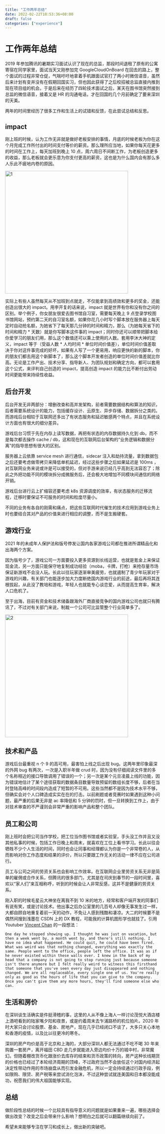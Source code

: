```yaml
---
title: "工作两年总结"
date: 2022-02-22T18:53:36+08:00
draft: false
categories: ["experience"]
---
```


# 工作两年总结

2019 年参加腾讯的暑期实习面试认识了现在的总监，那段时间退租了原有的公寓寄宿在同学家里，面试当天又刚参加完 GoogleCloudOnBoard 在回去的路上，整个面试的过程非常仓促，气喘吁吁地拿着手机跟面试官打了两小时微信语音，虽然后来计划有变并没有在假期回国实习，但也因此获得了之后校招被总监直接内推到现在项目组的机会。于是后来在经历了四轮技术面试之后，某天在图书馆突然接到总监的微信语音，接着又是 HR 的沟通电话，才在回国的几个月前确定了要来深圳的天美。

两年的时间里经历了很多工作和生活上的试错和反馈，在此尝试总结和反思。

## impact

刚上班的时候，认为工作无非就是做好老板安排的事情，月底的时候老板为你在这个月完成工作所付出的时间支付等价的薪资。那么理所应当地，如果你每天花更多的时间在工作上，每天加班到晚上 10 点，周六周日不间断工作，为老板创造更多的收益，那么老板就会更乐意为你支付更高的薪资，这也是为什么国内会有那么多人乐此不疲地内卷的原因。

<img src="https://raw.githubusercontent.com/chr1sc2y/warehouse-deprecated/refs/heads/main/resources/experience/1.PNG" alt="1" width="400"/>

实际上有些人虽然每天从不加班到点就走，不仅能拿到高绩效和更多的奖金，还能创造出很大的 impact。用李开复的话来说，impact 就是世界有你和没有你之间的区别。举个例子，你女朋友很爱去图书馆自习室，需要每天晚上 9 点登录学校图书馆网站，预约第二天的自习室名额，如果你花几小时写个脚本放在服务器上每天定时自动抢名额，为她省下了每天那几分钟的时间和精力，那么（为她每天省下的时间和精力 * 天数）就是你写脚本这件事的 impact；同时你还可以顺带把脚本给你爱学习的朋友们用，那么这个数值还可以乘上使用的人数。套用李沐大神的定义，impact 等于（受益人数 * 人均时间 * 单位时间价值差），单位时间价值差取决于你对这件事完成的好坏，如果有人写了一个更易用，响应更快的新的脚本，你的朋友们都去用这个新脚本了，那么这个脚本开发者创造的单位时间价值差就比你高。无论是工作产出、技术分享、指导新人、为团队规划和确定方向，都可以套用这个公式，来评判自己创造的 impact，提高创造 impact 的能力比不断付出劳动时间更能带来持续性收益。

## 后台开发

后台开发无非两部分：增删改查和高并发架构，前者需要数据结构和算法的知识，后者需要系统设计的能力，包括缓存设计、云原生、异步存储、数据拆分之类的。而游戏后台相较于互联网还多出了有状态服务和延迟敏感两个特点，并且在系统设计方面也有很大的细分差异。

游戏后台习惯于先在内存上读写数据，再把有状态的内存数据持久化到 db，而不是每次都去操作 cache / db，这和现在的互联网后台架构的“业务逻辑和数据分离”的指导思想有很大的区别。

服务器上云依靠 service mesh 进行通信，sidecar 注入和劫持流量，拿到数据包之后还要考虑做零拷贝来降低单机延迟，经过这些步骤之后如果延迟是 100ms ，对互联网业务来说或许是可以接受的，但对手游来说已经几乎高到无法容忍了；除此之外把功能不同的模块拆分成微服务后，还会极大地增加不同模块间通信的网络开销。

游戏后台进行云上扩缩容还要考虑 k8s 资源调度的效率，有状态服务的迁移流程，迁移时要保证不可服务的时间和粒度尽量小。

不同的业务有各自的刚需和痛点，把这些互联网时代催生的技术应用到游戏业务上时也要结合其对产品的价值来进行相应的调整，而不是生搬硬套。

## 游戏行业

2021 年的未成年人保护法和版号停发让国内各家游戏公司都在推进所谓精品化和出海两个方案。

因为版号少了，游戏公司一方面要投入更多资源到长线运营，也就是氪金上来保证现金流，另一方面只能保守地复制成功经验（moba，卡牌，打枪）来抢存量市场保证新游戏不会没人玩。长此以往玩家逐渐审美疲劳，也就遏制了青少年玩家对于游戏的兴趣，有关部门也能逐步加大力度断绝国内游戏行业的前途，最后再将其连根拔起，从此没了教培和游戏，年轻人也就能专心谈恋爱，从而提高生育率，解决人口危机了。

至于出海，目前有资金和技术储备跟海外厂商直接竞争的国内游戏公司也就只有腾讯了，不过对有关部门来说，制裁一个公司可比监管整个行业简单多了。

<img src="https://raw.githubusercontent.com/chr1sc2y/warehouse-deprecated/refs/heads/main/resources/experience/2.PNG" alt="2" width="400"/>

## 技术和产品

游戏后台最重视 n 个 9 的高可用，最害怕上线之后出现 bug。这两年里印象最深的外网 bug 有两次，一次是入职半年做 crud 时，因为没有仔细阅读文件里的多个名称相近的接口导致调用了错误的一个；另一次是某个元旦凌晨上线的功能，因为错误地估计了某个途径获取的数据条目数量导致预留的数组长度不够，后者在当时登陆高峰的时间段内造成了短暂的不可用。这些当然都不是因为技术水平不够，但确实会对个人口碑造成实实在在的打击。以前刷题或者竞赛时如果遇到这种小问题，最严重的后果无非是 ac 率降低和 5 分钟的罚时，但一旦转换到工作上，由于对技术审查的不严谨则会非常严重的影响产品和整个团队。

## 员工和公司

刚上班时会把公司当作学校，把工位当作图书馆或者实验室，手头没工作并且又没其他私事的时候，包括工作日晚上和周末，就喜欢在工位上看书学习。长此以往会牺牲不少个人生活的时间，同时也会让同事和经理都认为你是一个非常卷的人，从而影响对你工作态度和结果的评价，所以只要跟工作无关的活动一律不应在公司进行。

员工与公司之间的劳资关系也会影响工作效率。在互联网企业里劳资关系无非是简单的雇佣或合作关系，但腾讯的很多部门，尤其是在司庆到春节的一段时间里，喜欢以“家人们”来互相称呼，听到的时候会让人非常反感，这并不是健康的劳资关系。

刚入职的时候毛星云大神坐在离我不到 10 米的地方，经常和客户端开发的同事们有说有笑，或是讨论技术。他出事之后办公室里的几百号人却像无事发生过一样，大都自顾自地重复着前一天的动作，不免让人感到残酷和凄凉。大二的时候要不是偶然间搜到浅墨在 CSDN 上的 DX 教程，可能我的计算机图形学也就挂了。引用 Youtuber [Vincent Chan](https://www.youtube.com/c/Vincentc) 的一段想法：

```
One day he stopped showing up. I thought he was just on vacation, but then a week went by, a month went by, and there's still nothing. I have no idea what happened. He could quit, he could have been fired. What was weird was that nothing changed, everything was exactly the same. People went to the office, people left the office. It was as if he never existed within these walls ever. I knew in the back of my head that a company is not going to stop running just because someone isn't there anymore but I felt really weird to witness this firsthand that someone that you've seen every day just disappeared and nothing changed. We are all replaceable, every single one of us. You're really only as good as the hours of life that you can give to the company. Once you can't give them any more hours, they'll find someone else who can.
```

## 生活和房价

在深圳谈生活确实是件挺滑稽的事，这里的人从不像上海人一样讨论茂悦大酒店楼上酒吧看到的陆家嘴夕阳和夜景，或是约着周末去乍浦路桥的机位拍片。2020 年时大家只会讨论股票、基金、房地产，现在几乎已经闭口不谈了，大多只关心本地和香港的疫情，以及比以往更冷的寒冬。

深圳的房产均价是高于北京和上海的，大部分深圳人都无法通过不吃不喝 30 年来购置一套房产，离开福田 CBD 走几步就能进入旁边均价十万的城中村，非常魔幻。但随着棚改货币化跟涨价去库存的结束和货币政策的转向，房产这种长线期货的价格也已经过了本轮经济周期的顶峰，不过政府当然不会放任这个对国内经济起决定性带动作用的市场崩盘从而引发金融危机，所以一定会持续通过行政手段，例如限购、限贷、房产税等来尝试消化泡沫，不过这种尝试就连美国和日本都没能成功，祝愿我们的伟大祖国能够实现。

## 总结

做阶段性总结的时候一个比较具有指导意义的问题就是如果重来一遍，哪些选择会做出改变？改变之后会带来什么影响？想明白之后就可以翻篇继续向前了。

希望未来能够专注在学习和成长上，做出新的突破吧。